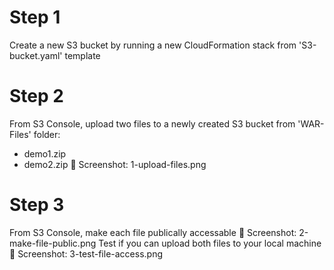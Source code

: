 # Step 1
Create a new S3 bucket by running a new CloudFormation stack from 'S3-bucket.yaml' template

# Step 2
From S3 Console, upload two files to a newly created S3 bucket from 'WAR-Files' folder: 
- demo1.zip
- demo2.zip
:eyes: Screenshot: 1-upload-files.png

# Step 3
From S3 Console, make each file publically accessable
:eyes: Screenshot: 2-make-file-public.png
Test if you can upload both files to your local machine
:eyes: Screenshot: 3-test-file-access.png